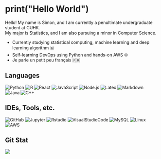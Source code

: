 # print("Hello World")

Hello! My name is Simon, and I am currently a penultimate undergraduate student at CUHK.\
My major is Statistics, and I am also pursuing a minor in Computer Science. 

- Currently studying statistical computing, machine learning and deep learning algorithm 📊
- Self-learning DevOps using Python and hands-on AWS ⚙️
- Je parle un petit peu français 🇫🇷

## Languages
![Python](https://img.shields.io/badge/Python-3776AB?style=for-the-badge&logo=python&logoColor=white)
![R](https://img.shields.io/badge/R-grey?style=for-the-badge&logo=R&logoColor=blue)
![React](https://img.shields.io/badge/React-20232A?style=for-the-badge&logo=react&logoColor=61DAFB)
![JavaScript](https://img.shields.io/badge/JavaScript-F7DF1E?style=for-the-badge&logo=javascript&logoColor=black)
![Node.js](https://img.shields.io/badge/Node.js-43853D?style=for-the-badge&logo=node.js&logoColor=white)
![Latex](https://img.shields.io/badge/LaTeX-47A141?style=for-the-badge&logo=LaTeX&logoColor=white)
![Markdown](https://img.shields.io/badge/Markdown-000000?style=for-the-badge&logo=markdown&logoColor=ffffff)
![Java](https://img.shields.io/badge/Java-ED8B00?style=for-the-badge&logo=openjdk&logoColor=white)
![C++](https://img.shields.io/badge/C%2B%2B-00599C?style=for-the-badge&logo=c%2B%2B&logoColor=white)

## IDEs, Tools, etc.
![GitHub](https://img.shields.io/badge/GitHub-181717?style=for-the-badge&logo=github&logoColor=ffffff)
![Jupyter](https://img.shields.io/badge/Jupyter-grey?style=for-the-badge&logo=Jupyter)
![Rstudio](https://img.shields.io/badge/RStudio-75AADB?style=for-the-badge&logo=RStudio&logoColor=white)
![VisualStudioCode](https://img.shields.io/badge/Visual_Studio_Code-0078D4?style=for-the-badge&logo=visual%20studio%20code&logoColor=white)
![MySQL](https://img.shields.io/badge/MySQL-005C84?style=for-the-badge&logo=mysql&logoColor=white)
![Linux](https://img.shields.io/badge/Linux-181717?style=for-the-badge&logo=Linux&logoColor=Yellow)
![AWS](https://img.shields.io/badge/Amazon_AWS-FF9900?style=for-the-badge&logo=amazonaws&logoColor=white)

## Git Stat
![](https://github-readme-stats.vercel.app/api/top-langs/?username=iamtlcs&theme=blue-green)
